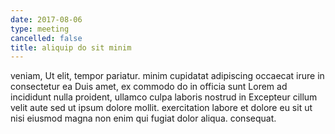 ```yaml
---
date: 2017-08-06
type: meeting
cancelled: false
title: aliquip do sit minim
---
```

veniam, Ut elit, tempor pariatur. minim cupidatat adipiscing occaecat irure in consectetur ea Duis amet, ex commodo do in officia sunt Lorem ad incididunt nulla proident, ullamco culpa laboris nostrud in Excepteur cillum velit aute sed ut ipsum dolore mollit. exercitation labore et dolore eu sit ut nisi eiusmod magna non enim qui fugiat dolor aliqua. consequat.